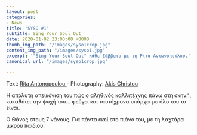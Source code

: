 ```yaml
---
layout: post
categories:
- News
title: 'SYSO #1'
subtitle: Sing Your Soul Out
date: 2020-01-02 23:00:00 +0000
thumb_img_path: "/images/syso1crop.jpg"
content_img_path: "/images/syso1.jpg"
excerpt: '"Sing Your Soul Out" κάθε Σάββατο με τη Ρίτα Αντωνοπούλου.'
canonical_url: "/images/syso1crop.jpg"

---
```

Text: <a href="https://www.facebook.com/rita.antonopoulou/" target="blank">Rita Antonopoulou </a> - Photography: <a href="https://www.facebook.com/akis.christou.7" target="blank">Akis Christou</a>

Η απόλυτη απεικόνιση του πώς ο αληθινός καλλιτέχνης πάνω στη σκηνή, καταθέτει την ψυχή του... φεύγει και ταυτόχρονα υπάρχει με όλο του το είναι.

Ο Θάνος στους 7 νάνους. Για πάντα εκεί στο πιάνο του, με τη λαχτάρα μικρού παιδιού.